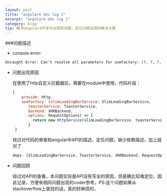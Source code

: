```yaml
---
layout: post
title: "angular4 dev log 1"
excerpt: "angular4 dev log 1"
category: blog
tip: 解决angular4开发中出现的问题，定位问题出现的解决方案
---
```


###问题描述

- console error:

```html
Uncaught Error: Can't resolve all parameters for useFactory: (?, ?, ?, ?)
```
- 问题出现原因

  在使用了http自定义拦截器后，需要在module中使用，代码片段：

  ``` javascript
  {
      provide: Http,
      useFactory: (slimLoadingBarService: SlimLoadingBarService,
         toasterService: ToasterService,
         backend: XHRBackend,
         options: RequestOptions) => {
           return new HttpService(slimLoadingBarService, toasterService, backend, options);
         }
   }
  ```

  经过对代码的审查和angular中API的描述，定位问题，缺少依赖描述，加上就对了

  ```javascript
  deps: [SlimLoadingBarService, ToasterService, XHRBackend, RequestOptions]
  ```

- 问题回顾

  经过对API的查看，本问题实际是API没有写全的原因，但是确比较难定位，因此记录，方便有相同问题出现的coder参考。PS:这个问题如果从stackoverflow上查找的话，真的好麻烦的。